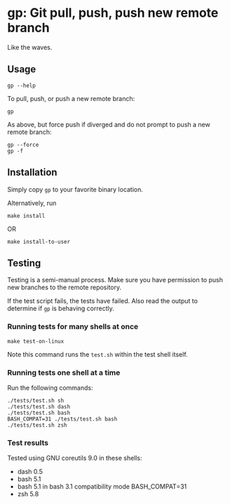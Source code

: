 # gp: Git pull, push, push new remote branch

Like the waves.

## Usage

```
gp --help
```

To pull, push, or push a new remote branch:

```
gp
```

As above, but force push if diverged and do not prompt to push a new remote branch:

```
gp --force
gp -f
```

## Installation

Simply copy `gp` to your favorite binary location.

Alternatively, run

```
make install
```

OR

```
make install-to-user
```

## Testing

Testing is a semi-manual process.
Make sure you have permission to push new branches to the remote repository.

If the test script fails, the tests have failed.
Also read the output to determine if `gp` is behaving correctly.

### Running tests for many shells at once

```
make test-on-linux
```

Note this command runs the `test.sh` within the test shell itself.

### Running tests one shell at a time

Run the following commands:

```
./tests/test.sh sh
./tests/test.sh dash
./tests/test.sh bash
BASH_COMPAT=31 ./tests/test.sh bash
./tests/test.sh zsh
```

### Test results

Tested using GNU coreutils 9.0 in these shells:

- dash 0.5
- bash 5.1
- bash 5.1 in bash 3.1 compatibility mode BASH_COMPAT=31
- zsh 5.8
